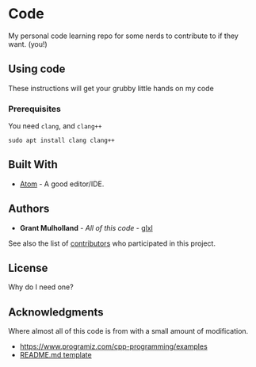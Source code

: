 # Code

My personal code learning repo for some nerds to contribute to if they want. (you!)

## Using code

These instructions will get your grubby little hands on my code
### Prerequisites

You need `clang`, and `clang++`
```
sudo apt install clang clang++
```

## Built With
* [Atom](https://atom.io/) - A good editor/IDE.

## Authors

* **Grant Mulholland** - *All of this code* - [glxl](https://github.com/glxl)

See also the list of [contributors](https://github.com/glxl/code/contributors) who participated in this project.

## License

Why do I need one?

## Acknowledgments
Where almost all of this code is from with a small amount of modification.

* https://www.programiz.com/cpp-programming/examples
* [README.md template](https://gist.github.com/PurpleBooth/109311bb0361f32d87a2) 
